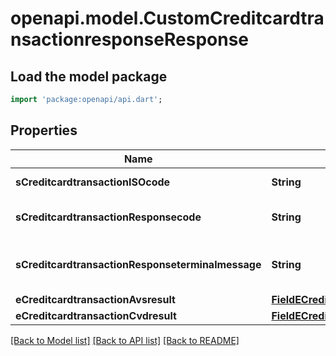 # openapi.model.CustomCreditcardtransactionresponseResponse

## Load the model package
```dart
import 'package:openapi/api.dart';
```

## Properties
Name | Type | Description | Notes
------------ | ------------- | ------------- | -------------
**sCreditcardtransactionISOcode** | **String** | The ISO code | 
**sCreditcardtransactionResponsecode** | **String** | The response code | 
**sCreditcardtransactionResponseterminalmessage** | **String** | The terminal response message | 
**eCreditcardtransactionAvsresult** | [**FieldECreditcardtransactionAvsresult**](FieldECreditcardtransactionAvsresult.md) |  | [optional] 
**eCreditcardtransactionCvdresult** | [**FieldECreditcardtransactionCvdresult**](FieldECreditcardtransactionCvdresult.md) |  | [optional] 

[[Back to Model list]](../README.md#documentation-for-models) [[Back to API list]](../README.md#documentation-for-api-endpoints) [[Back to README]](../README.md)


